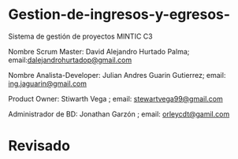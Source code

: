 # Gestion-de-ingresos-y-egresos-
Sistema de gestión de proyectos MINTIC C3

Nombre Scrum Master: David Alejandro Hurtado Palma; email:dalejandrohurtadop@gmail.com

Nombre Analista-Developer: Julian Andres Guarin Gutierrez; email: ing.jaguarin@gmail.com 

Product Owner: Stiwarth Vega ; email: stewartvega99@gmail.com

Administrador de BD: Jonathan Garzón ; email: orleycdt@gamil.com

# Revisado